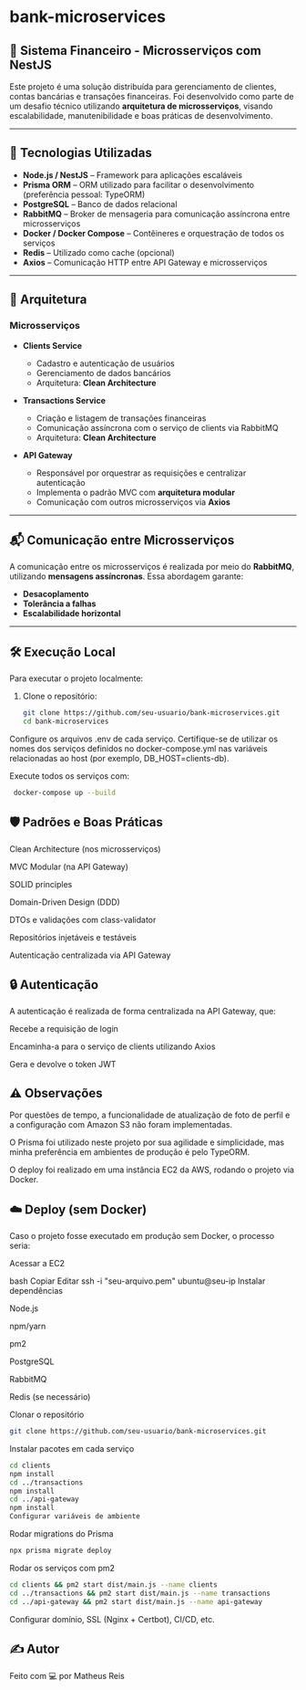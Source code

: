 # bank-microservices

## 💸 Sistema Financeiro - Microsserviços com NestJS

Este projeto é uma solução distribuída para gerenciamento de clientes, contas bancárias e transações financeiras. Foi desenvolvido como parte de um desafio técnico utilizando **arquitetura de microsserviços**, visando escalabilidade, manutenibilidade e boas práticas de desenvolvimento.

---

## 🚀 Tecnologias Utilizadas

- **Node.js / NestJS** – Framework para aplicações escaláveis
- **Prisma ORM** – ORM utilizado para facilitar o desenvolvimento (preferência pessoal: TypeORM)
- **PostgreSQL** – Banco de dados relacional
- **RabbitMQ** – Broker de mensageria para comunicação assíncrona entre microsserviços
- **Docker / Docker Compose** – Contêineres e orquestração de todos os serviços
- **Redis** – Utilizado como cache (opcional)
- **Axios** – Comunicação HTTP entre API Gateway e microsserviços

---

## 🧱 Arquitetura

### Microsserviços

- **Clients Service**
  - Cadastro e autenticação de usuários
  - Gerenciamento de dados bancários
  - Arquitetura: **Clean Architecture**

- **Transactions Service**
  - Criação e listagem de transações financeiras
  - Comunicação assíncrona com o serviço de clients via RabbitMQ
  - Arquitetura: **Clean Architecture**

- **API Gateway**
  - Responsável por orquestrar as requisições e centralizar autenticação
  - Implementa o padrão MVC com **arquitetura modular**
  - Comunicação com outros microsserviços via **Axios**

---

## 📬 Comunicação entre Microsserviços

A comunicação entre os microsserviços é realizada por meio do **RabbitMQ**, utilizando **mensagens assíncronas**. Essa abordagem garante:

- **Desacoplamento**
- **Tolerância a falhas**
- **Escalabilidade horizontal**

---

## 🛠️ Execução Local

Para executar o projeto localmente:

1. Clone o repositório:
   ```bash
   git clone https://github.com/seu-usuario/bank-microservices.git
   cd bank-microservices
Configure os arquivos .env de cada serviço. Certifique-se de utilizar os nomes dos serviços definidos no docker-compose.yml nas variáveis relacionadas ao host (por exemplo, DB_HOST=clients-db).

Execute todos os serviços com:

```bash
 docker-compose up --build
```

## 🛡️ Padrões e Boas Práticas
Clean Architecture (nos microsserviços)

MVC Modular (na API Gateway)

SOLID principles

Domain-Driven Design (DDD)

DTOs e validações com class-validator

Repositórios injetáveis e testáveis

Autenticação centralizada via API Gateway

## 🔒 Autenticação
A autenticação é realizada de forma centralizada na API Gateway, que:

Recebe a requisição de login

Encaminha-a para o serviço de clients utilizando Axios

Gera e devolve o token JWT

## ⚠️ Observações
Por questões de tempo, a funcionalidade de atualização de foto de perfil e a configuração com Amazon S3 não foram implementadas.

O Prisma foi utilizado neste projeto por sua agilidade e simplicidade, mas minha preferência em ambientes de produção é pelo TypeORM.

O deploy foi realizado em uma instância EC2 da AWS, rodando o projeto via Docker.

## ☁️ Deploy (sem Docker)
Caso o projeto fosse executado em produção sem Docker, o processo seria:

Acessar a EC2

bash
Copiar
Editar
ssh -i "seu-arquivo.pem" ubuntu@seu-ip
Instalar dependências

Node.js

npm/yarn

pm2

PostgreSQL

RabbitMQ

Redis (se necessário)

Clonar o repositório

```bash
git clone https://github.com/seu-usuario/bank-microservices.git
```

Instalar pacotes em cada serviço

```bash
cd clients
npm install
cd ../transactions
npm install
cd ../api-gateway
npm install
Configurar variáveis de ambiente
```

Rodar migrations do Prisma

```bash
npx prisma migrate deploy
```

Rodar os serviços com pm2

```bash
cd clients && pm2 start dist/main.js --name clients
cd ../transactions && pm2 start dist/main.js --name transactions
cd ../api-gateway && pm2 start dist/main.js --name api-gateway
```
Configurar domínio, SSL (Nginx + Certbot), CI/CD, etc.

## ✍️ Autor
Feito com 💻 por Matheus Reis

